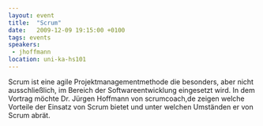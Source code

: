 ```yaml
---
layout: event
title:  "Scrum"
date:   2009-12-09 19:15:00 +0100
tags: events
speakers:
 - jhoffmann
location: uni-ka-hs101
---
```


Scrum ist eine agile Projektmanagementmethode die besonders, aber nicht ausschließlich, im Bereich der Softwareentwicklung eingesetzt wird. In dem Vortrag möchte Dr. Jürgen Hoffmann von scrumcoach,de zeigen welche Vorteile der Einsatz von Scrum bietet und unter welchen Umständen er von Scrum abrät.
